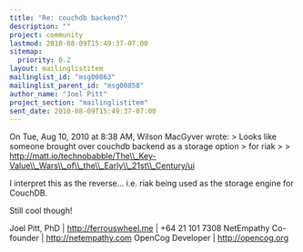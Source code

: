 ```yaml
---
title: "Re: couchdb backend?"
description: ""
project: community
lastmod: 2010-08-09T15:49:37-07:00
sitemap:
  priority: 0.2
layout: mailinglistitem
mailinglist_id: "msg00863"
mailinglist_parent_id: "msg00858"
author_name: "Joel Pitt"
project_section: "mailinglistitem"
sent_date: 2010-08-09T15:49:37-07:00
---
```



On Tue, Aug 10, 2010 at 8:38 AM, Wilson MacGyver  wrote:
&gt; Looks like someone brought over couchdb backend as a storage option
&gt; for riak
&gt;
&gt; http://matt.io/technobabble/The\\_Key-Value\\_Wars\\_of\\_the\\_Early\\_21st\\_Century/ui

I interpret this as the reverse... i.e. riak being used as the storage
engine for CouchDB.

Still cool though!

Joel Pitt, PhD | http://ferrouswheel.me | +64 21 101 7308
NetEmpathy Co-founder | http://netempathy.com
OpenCog Developer | http://opencog.org

